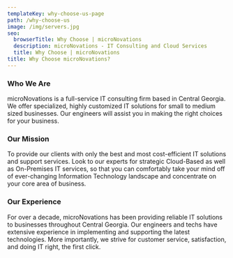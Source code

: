 ```yaml
---
templateKey: why-choose-us-page
path: /why-choose-us
image: /img/servers.jpg
seo:
  browserTitle: Why Choose | microNovations
  description: microNovations - IT Consulting and Cloud Services
  title: Why Choose | microNovations
title: Why Choose microNovations?
---
```


### Who We Are

microNovations is a full-service IT consulting firm based in Central Georgia. We offer specialized, highly customized IT solutions for small to medium sized businesses. Our engineers will assist you in making the right choices for your business.

### Our Mission

To provide our clients with only the best and most cost-efficient IT solutions and support services. Look to our experts for strategic Cloud-Based as well as On-Premises IT services, so that you can comfortably take your mind off of ever-changing Information Technology landscape and concentrate on your core area of business.

### Our Experience

For over a decade, microNovations has been providing reliable IT solutions to businesses throughout Central Georgia. Our engineers and techs have extensive experience in implementing and supporting the latest technologies. More importantly, we strive for customer service, satisfaction, and doing IT right, the first click.
